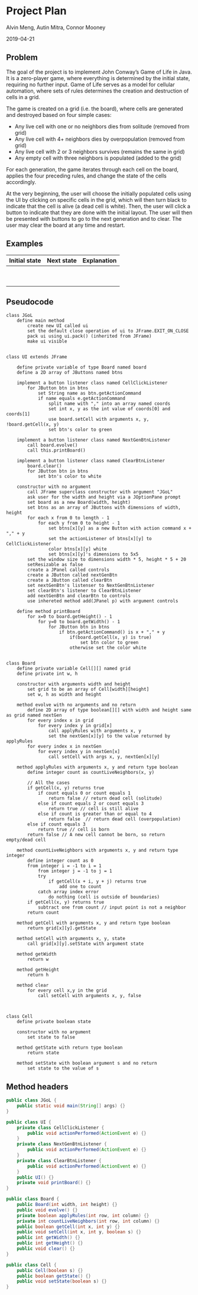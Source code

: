 # Project Plan

Alvin Meng, Autin Mitra, Connor Mooney

2019-04-21

## Problem

The goal of the project is to implement John Conway’s Game of Life in Java. It is a zero-player game, where everything is determined by the initial state, requiring no further input. Game of Life serves as a model for cellular automation, where sets of rules determines the creation and destruction of cells in a grid.

The game is created on a grid (i.e. the board), where cells are generated and destroyed based on four simple cases:

* Any live cell with one or no neighbors dies from solitude (removed from grid)
* Any live cell with 4+ neighbors dies by overpopulation (removed from grid)
* Any live cell with 2 or 3 neighbors survives (remains the same in grid)
* Any empty cell with three neighbors is populated (added to the grid)

For each generation, the game iterates through each cell on the board, applies the four preceding rules, and change the state of the cells accordingly.

At the very beginning, the user will choose the initially populated cells using the UI by clicking on specific cells in the grid, which will then turn black to indicate that the cell is alive (a dead cell is white). Then, the user will click a button to indicate that they are done with the initial layout. The user will then be presented with buttons to go to the next generation and to clear. The user may clear the board at any time and restart.

## Examples

| Initial state |  Next state | Explanation |
| ------------- | ----------- | ----------- |
|               |             |             |
|               |             |             |
|               |             |             |
|               |             |             |
|               |             |             |
|               |             |             |
|               |             |             |
|               |             |             |
|               |             |             |

## Pseudocode

```
class JGoL
    define main method
        create new UI called ui
        set the default close operation of ui to JFrame.EXIT_ON_CLOSE
        pack ui using ui.pack() (inherited from JFrame)
        make ui visible


class UI extends JFrame

    define private variable of type Board named board
    define a 2D array of JButtons named btns

    implement a button listener class named CellClickListener
        for JButton btn in btns
            set String name as btn.getActionCommand
            if name equals e.getActionCommand
                split name with "," into an array named coords
                set int x, y as the int value of coords[0] and coords[1]
                use board.setCell with arguments x, y, !board.getCell(x, y)
                set btn's color to green

    implement a button listener class named NextGenBtnListener
        call board.evolve()
        call this.printBoard()

    implement a button listener class named ClearBtnListener
        board.clear()
        for JButton btn in btns
            set btn's color to white

    constructor with no argument
        call JFrame superclass constructor with argument "JGoL"
        ask user for the width and height via a JOptionPane prompt
        set board as a new Board(width, height)
        set btns as an array of JButtons with dimensions of width, height
        for each x from 0 to length - 1
            for each y from 0 to height - 1
                set btns[x][y] as a new Button with action command x + "," + y
                set the actionListener of btns[x][y] to CellClickListener
                color btns[x][y] white
                set btns[x][y]'s dimensions to 5x5
        set the window size to dimensions width * 5, height * 5 + 20
        setResizable as false
        create a JPanel called controls
        create a JButton called nextGenBtn
        create a JButton called clearBtn
        set nextGenBtn's listenser to NextGenBtnListener
        set clearBtn's listener to ClearBtnListener
        add nextGenBtn and clearBtn to controls
        use inhereted method add(JPanel p) with argument controls

    define method printBoard
        for x=0 to board.getHeight() - 1
            for y=0 to board.getWidth() - 1
                for JButton btn in btns
                    if btn.getActionCommand() is x + "," + y
                        if(board.getCell(x, y) is true)
                            set btn color to green
                        otherwise set the color white


class Board
    define private variable Cell[][] named grid
    define private int w, h

    constructor with arguments width and height
        set grid to be an array of Cell[width][height]
        set w, h as width and height

    method evolve with no arguments and no return
        define 2D array of type boolean[][] with width and height same as grid named nextGen
        for every index x in grid
            for every index y in grid[x]
                call applyRules with arguments x, y
                set the nextGen[x][y] to the value returned by applyRules
        for every index x in nextGen
            for every index y in nextGen[x]
                call setCell with args x, y, nextGen[x][y]

    method applyRules with arguments x, y and return type boolean
        define integer count as countLiveNeighbors(x, y)

        // All the cases
        if getCell(x, y) returns true
            if count equals 0 or count equals 1
                return false // return dead cell (solitude)
            else if count equals 2 or count equals 3
                return true // cell is still alive
            else if count is greater than or equal to 4
                return false  // return dead cell (overpopulation)
        else if count equals 3
            return true // cell is born
        return false // A new cell cannot be born, so return empty/dead cell

    method countLiveNeighbors with arguments x, y and return type integer
        define integer count as 0
        from integer i = -1 to i = 1
            from integer j = -1 to j = 1
            try
                if getCell(x + i, y + j) returns true
                    add one to count
            catch array index error
                do nothing (cell is outside of boundaries)
        if getCell(x, y) returns true
            subtract one from count // input point is not a neighbor
        return count

    method getCell with arguments x, y and return type boolean
        return grid[x][y].getState

    method setCell with arguments x, y, state
        call grid[x][y].setState with argument state

    method getWidth
        return w

    method getHeight
        return h

    method clear
        for every cell x,y in the grid
            call setCell with arguments x, y, false



class Cell
    define private boolean state

    constructor with no argument
        set state to false

    method getState with return type boolean
        return state

    method setState with boolean argument s and no return
        set state to the value of s
```

## Method headers

```java
public class JGoL {
    public static void main(String[] args) {}
}

public class UI {
    private class CellClickListener {
        public void actionPerformed(ActionEvent e) {}
    }
    private class NextGenBtnListener {
        public void actionPerformed(ActionEvent e) {}
    }
    private class ClearBtnListener {
        public void actionPerformed(ActionEvent e) {}
    }
    public UI() {}
    private void printBoard() {}
}

public class Board {
    public Board(int width, int height) {}
    public void evolve() {}
    private boolean applyRules(int row, int column) {}
    private int countLiveNeighbors(int row, int column) {}
    public boolean getCell(int x, int y) {}
    public void setCell(int x, int y, boolean s) {}
    public int getWidth() {}
    public int getHeight() {}
    public void clear() {}
}

public class Cell {
    public Cell(boolean s) {}
    public boolean getState() {}
    public void setState(boolean s) {}
}
```